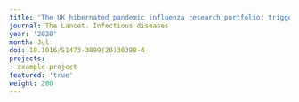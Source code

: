 ```yaml
---
title: 'The UK hibernated pandemic influenza research portfolio: triggered for COVID-19.'
journal: The Lancet. Infectious diseases
year: '2020'
month: Jul
doi: 10.1016/S1473-3099(20)30398-4
projects:
- example-project
featured: 'true'
weight: 200
---
```


